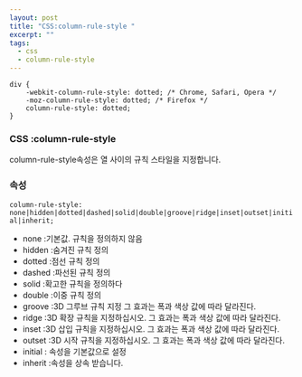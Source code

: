 ```yaml
---
layout: post
title: "CSS:column-rule-style "
excerpt: ""
tags: 
  - css
  - column-rule-style
---
```


```
div {
    -webkit-column-rule-style: dotted; /* Chrome, Safari, Opera */
    -moz-column-rule-style: dotted; /* Firefox */
    column-rule-style: dotted;
}
```
### CSS :column-rule-style

column-rule-style속성은 열 사이의 규칙 스타일을 지정합니다.

### 속성
`column-rule-style: none|hidden|dotted|dashed|solid|double|groove|ridge|inset|outset|initial|inherit;`

+ none :기본값. 규칙을 정의하지 않음
+ hidden :숨겨진 규칙 정의
+ dotted :점선 규칙 정의
+ dashed :파선된 규칙 정의
+ solid :확고한 규칙을 정의하다
+ double :이중 규칙 정의
+ groove :3D 그루브 규칙 지정 그 효과는 폭과 색상 값에 따라 달라진다.
+ ridge :3D 확장 규칙을 지정하십시오. 그 효과는 폭과 색상 값에 따라 달라진다.
+ inset :3D 삽입 규칙을 지정하십시오. 그 효과는 폭과 색상 값에 따라 달라진다.
+ outset :3D 시작 규칙을 지정하십시오. 그 효과는 폭과 색상 값에 따라 달라진다.
+ initial :	 속성을 기본값으로 설정
+ inherit :속성을 상속 받습니다.
